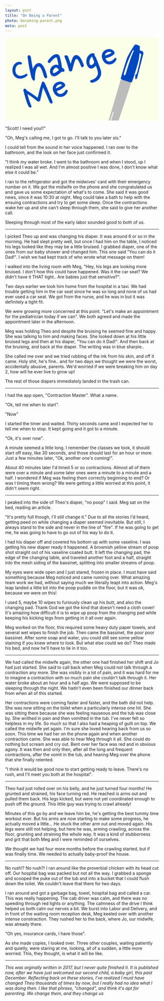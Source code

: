 ```yaml
---
layout: post
title: "On Being a Parent"
photo: becoming-parent.png
meta: post
---
```


![](/images/becoming-parent.png)

"Scott! I need you!!"

"Oh, Meg's calling me, I got to go. I'll talk to you later sis."

I could tell from the sound in her voice happened<!--more-->. I ran over to the bathroom, and the look on her face just confirmed it.

"I think my water broke. I went to the bathroom and when I stood, up I realized I was all wet. And I'm almost positive I was done, I don't know what else it could be."

I ran to the refrigerator and got the midwives' card with their emergency number on it. We got the midwife on the phone and she congratulated us and gave us some expectation of what's to come. She said it was good news, since it was 10:30 at night. Meg could take a bath to help with the ensuing contractions and try to get some sleep. Once the contractions wake her up and she can't sleep through them, she said to give her another call.

Sleeping through most of the early labor sounded good to both of us.

<hr class="time-jump" />

I picked Theo up and was changing his diaper. It was around 6 or so in the morning. He had slept pretty well, but once I had him on the table, I noticed his legs looked like they may be a little bruised. I grabbed diaper, one of the ones from our baby shower and changed him. This one said "You can do it Dad!". I wish we had kept track of who wrote what message on them!

I walked into the living room with Meg, "Hey, his legs are looking more bruised. I don't how this could have happened. Was it the car seat? We didn't have it THAT tight.. Are babies just that sensitive?".

Two days earlier we took him home from the hospital in a taxi. We had trouble getting him in the car seat since he was so long and none of us had ever used a car seat. We got from the nurse, and he was in but it was definitely a tight fit.

We were growing more concerned at this point. "Let's make an appointment for the pediatrician today if we can". We both agreed and made the appointment later in the afternoon.

Meg was holding Theo and despite the bruising he seemed fine and happy. She was talking to him and making faces. She looked down at his little bruised legs and then at his diaper, "You can do it Dad!". And then back at the bruising, and back at the diaper. The writing was in blue sharpie..

She called me over and we tried rubbing of the ink from his skin, and off it came. Holy shit, he's fine.. and for two days we thought we were the worst, accidentally abusive, parents. We'd worried if we were breaking him on day 2, how will he ever live to grow up!

The rest of those diapers immediately landed in the trash can.

<hr class="time-jump" />

I had the app open, "Contraction Master". What a name.

"Ok, tell me when to start".

"Now"

I started the timer and waited. Thirty seconds came and I expected her to tell me when to stop. It kept going and it got to a minute.

"Ok, it's over now".

A minute seemed a little long. I remember the classes we took, it should start off easy, like 30 seconds, and those should last for an hour or more. Just a few minutes later, "Ok, another one's coming!".

About 40 minutes later I'd timed 5 or so contractions. Almost all of them were over a minute and some later ones were a minute to a minute and a half. I wondered if Meg was feeling them correctly beginning to end? Or was I timing them wrong? We were getting a little worried at this point, it didn't seem right.

<hr class="time-jump" />

I peaked into the side of Theo's diaper, "no poop" I said. Meg sat on the bed, reading an article.

"It's pretty full though, I'll still change it." Due to all the stories I'd heard, getting peed on while changing a diaper seemed inevitable. But still, I always stand to the side and never in the line of "fire". If he was going to get me, he was going to have to go out of his way to do it.

I had his diaper off and covered his bottom up with some vaseline. I was getting his new diaper ready it happened. A brownish yellow stream of poop shot straight out of his vaseline coated butt. It left the changing pad, the edge of the changing table, and traveled another foot and a half, straight into the mesh siding of the bassinet, splitting into smaller streams of poop.

My eyes were wide open and I just stared, frozen in place. I must have said something because Meg noticed and came running over. What amazing team work we had, without saying much we literally leapt into action. Meg's leap landed a little bit into the poop puddle on the floor, but it was ok, because we were on this!

I used 5, maybe 10 wipes to furiously clean up his butt, and also the changing pad. Thank God we got the kind that doesn't need a cloth cover! It's amazing how difficult it is to wipe up poop from the changing pad while keeping his kicking legs from getting in it all over again.

Meg worked on the floor, this required some heavy duty paper towels, and several wet wipes to finish the job. Then came the bassinet, the poor poor bassinet. After some soap and water, you could still see some yellow staining if you knew where to look. But what else could we do? Theo made his bed, and now he'll have to lie in it too.

<hr class="time-jump" />

We had called the midwife again, the other one had finished her shift and Jo had just started. She said to call back when Meg could not talk through a contraction any more. She was visibly in a lot of pain, and it was hard for me to imagine a contraction with so much pain she couldn't talk through it. Her water broke about an hour and a half ago. We were supposed to be sleeping through the night. We hadn't even been finished our dinner back from when all of this started.

Her contractions were coming faster and faster, and the bath did not help. She was now sitting on the toilet when a particularly intense one hit. She was sitting there because she was feeling nauseous and the tub was close by. She writhed in pain and then vomitted in the tub. I've never felt so helpless in my life. So much so that I also had a heaping of guilt on top. We called the midwife yet again. I'm sure she loved hearing back from us so soon. This time we had her on the phone again and when another contraction came. She was able to hear Meg through it all. She could do nothing but scream and cry out. Bent over her face was red and in obvious agony. It was then and only then, after all the long and frequent contractions, after the vomit in the tub, and hearing Meg over the phone that she finally relented.

"I think it would be good now to start getting ready to leave. There's no rush, and I'll meet you both at the hospital".

<hr class="time-jump" />

Theo had just rolled over on his belly, and he just turned four months! He grunted and strained, his face turning red. He reached is arms out and pulled them back. His legs kicked, but were not yet coordinated enough to push off the ground. This little guy was trying to crawl already!

Minutes of this go by and we leave him be, he's getting the best tummy time workout ever. But his arms are now starting to make some progress, he actually moved a little... He stuck the other arm out and moved again. His legs were still not helping, but here he was, arming crawling, across the floor, grunting and straining the whole way. It was a kind of stubborness and grit that both Meg and I were reminded of ourselves.

We thought we had four more months before the crawling started, but if was finally time. We needed to actually baby-proof the house.

<hr class="time-jump" />

No rush!? No rush?! I ran around like the proverbial chicken with its head cut off. Our hospital bag was packed but not all the way. I grabbed a sponge and scooped the puke out of the tub and into a bucket that I could flush down the toilet. We couldn't leave that there for two days.

I ran around and got a garbage bag, towel, hospital bag and called a car. This was really happening. The cab driver was calm, and there was no speeding through red lights or anything. The calmness of the drive I think helped us both calm our nerves a bit. We burst into Labor and Delivery, and in front of the waiting room reception desk, Meg keeled over with another intense constraction. They rushed her to the back, where Jo, our midwife, was already there.

"Oh yes, insurance cards, I have those".

As she made copies, I looked over. Three other couples, waiting patiently and quietly, were staring at me, looking, all of a sudden, a little more worried. This, they thought, is what it will be like.

<hr class="time-jump" />

<em class="footnote">This was orginally written in 2017, but I never quite finished it. It is published now, after we have just welcomed our second child, a baby girl, this past December. Reflecting back on these stories, I've realized I must have changed Theo thousands of times by now, but I really had no idea what I was doing then. I like that phrase, "changed", and think it's apt for parenting. We change them, and they change us</em>